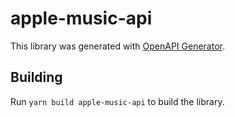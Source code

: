 # apple-music-api

This library was generated with [OpenAPI Generator](https://openapi-generator.tech).

## Building

Run `yarn build apple-music-api` to build the library.
